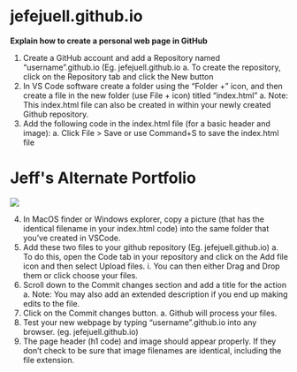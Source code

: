 # jefejuell.github.io


**Explain how to create a personal web page in GitHub**

1.	Create a GitHub account and add a Repository named   “username”.github.io (Eg. jefejuell.github.io
a.	To create the repository, click on the Repository tab and click the New button
2.	In VS Code software create a folder using the “Folder +” icon, and then create a file in the new folder (use File + icon) titled “index.html”
a.	Note: This index.html file can also be created in within your newly created Github repository.
3.	Add the following code in the index.html file (for a basic header and image):
a.	Click File > Save or use Command+S to save the index.html file

<html>
  <h1>Jeff's Alternate Portfolio</h1>    
  <img src="./BioPic2.jpeg" />
  </html>

4.	In MacOS finder or Windows explorer, copy a picture (that has the identical filename in your index.html code) into the same folder that you’ve created in VSCode.
5.	Add these two files to your github repository (Eg. jefejuell.github.io)
a.	To do this, open the Code tab in your repository and click on the Add file icon and then select Upload files.
i.	You can then either Drag and Drop them or click choose your files.
6.	Scroll down to the Commit changes section and add a title for the action 
a.	Note: You may also add an extended description if you end up making edits to the file.
7.	Click on the Commit changes button.
a.	Github will process your files.
8.	Test your new webpage by typing “username”.github.io into any browser. (eg. jefejuell.github.io)
9.	The page header (h1 code) and image should appear properly.  If they don’t check to be sure that image filenames are identical, including the file extension.
